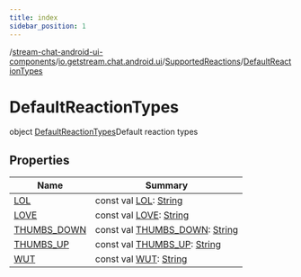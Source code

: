 ```yaml
---
title: index
sidebar_position: 1
---
```

/[stream-chat-android-ui-components](../../../index.md)/[io.getstream.chat.android.ui](../../index.md)/[SupportedReactions](../index.md)/[DefaultReactionTypes](index.md)  
  
  
  
# DefaultReactionTypes  
object [DefaultReactionTypes](index.md)Default reaction types  
  
## Properties  
  
|  Name |  Summary | 
|---|---|
| <a name="io.getstream.chat.android.ui/SupportedReactions.DefaultReactionTypes/LOL/#/PointingToDeclaration/"></a>[LOL](LOL.md)| <a name="io.getstream.chat.android.ui/SupportedReactions.DefaultReactionTypes/LOL/#/PointingToDeclaration/"></a>const val [LOL](LOL.md): [String](https://kotlinlang.org/api/latest/jvm/stdlib/kotlin/-string/index.html)|
| <a name="io.getstream.chat.android.ui/SupportedReactions.DefaultReactionTypes/LOVE/#/PointingToDeclaration/"></a>[LOVE](LOVE.md)| <a name="io.getstream.chat.android.ui/SupportedReactions.DefaultReactionTypes/LOVE/#/PointingToDeclaration/"></a>const val [LOVE](LOVE.md): [String](https://kotlinlang.org/api/latest/jvm/stdlib/kotlin/-string/index.html)|
| <a name="io.getstream.chat.android.ui/SupportedReactions.DefaultReactionTypes/THUMBS_DOWN/#/PointingToDeclaration/"></a>[THUMBS_DOWN](THUMBS_DOWN.md)| <a name="io.getstream.chat.android.ui/SupportedReactions.DefaultReactionTypes/THUMBS_DOWN/#/PointingToDeclaration/"></a>const val [THUMBS_DOWN](THUMBS_DOWN.md): [String](https://kotlinlang.org/api/latest/jvm/stdlib/kotlin/-string/index.html)|
| <a name="io.getstream.chat.android.ui/SupportedReactions.DefaultReactionTypes/THUMBS_UP/#/PointingToDeclaration/"></a>[THUMBS_UP](THUMBS_UP.md)| <a name="io.getstream.chat.android.ui/SupportedReactions.DefaultReactionTypes/THUMBS_UP/#/PointingToDeclaration/"></a>const val [THUMBS_UP](THUMBS_UP.md): [String](https://kotlinlang.org/api/latest/jvm/stdlib/kotlin/-string/index.html)|
| <a name="io.getstream.chat.android.ui/SupportedReactions.DefaultReactionTypes/WUT/#/PointingToDeclaration/"></a>[WUT](WUT.md)| <a name="io.getstream.chat.android.ui/SupportedReactions.DefaultReactionTypes/WUT/#/PointingToDeclaration/"></a>const val [WUT](WUT.md): [String](https://kotlinlang.org/api/latest/jvm/stdlib/kotlin/-string/index.html)|

